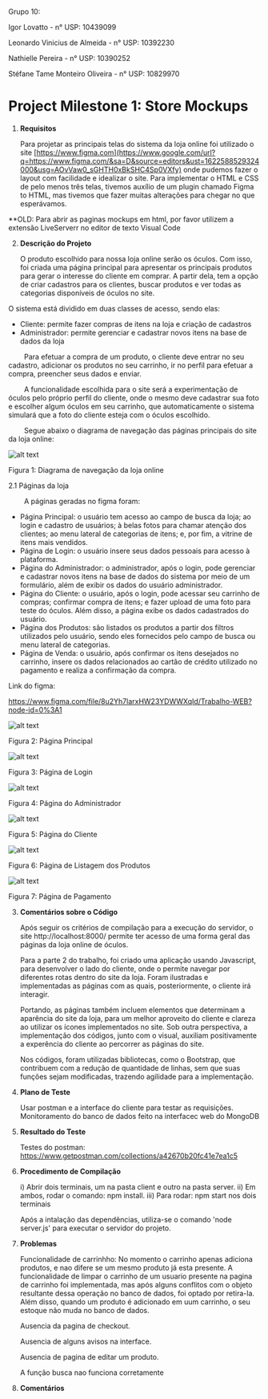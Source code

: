 ﻿
Grupo 10:

Igor Lovatto - n° USP: 10439099

Leonardo Vinicius de Almeida - n° USP: 10392230

Nathielle Pereira - n° USP: 10390252

Stéfane Tame Monteiro Oliveira - n° USP: 10829970


Project Milestone 1: Store Mockups 
==================================

1.  **Requisitos**

    Para projetar as principais telas do sistema da loja online foi
utilizado o site [https://www.figma.com](https://www.google.com/url?q=https://www.figma.com/&sa=D&source=editors&ust=1622588529324000&usg=AOvVaw0_sGHTH0xBkSHC4Sp0VXfy)
onde pudemos fazer o layout com facilidade e idealizar o
site. Para implementar o HTML e CSS de pelo menos três telas, tivemos auxílio
de um plugin chamado Figma to HTML, mas tivemos que fazer muitas
alterações para chegar no que esperávamos.

**OLD:  Para abrir as paginas mockups em html, por favor utilizem a extensão LiveServerr no editor de texto Visual Code

2.  **Descrição do Projeto**

    O produto escolhido para nossa loja online serão os óculos. Com isso,
foi criada uma página principal para apresentar os principais produtos
para gerar o interesse do cliente em comprar. A partir dela, tem a opção
de criar cadastros para os clientes, buscar produtos e ver todas as
categorias disponíveis de óculos no site.

O sistema está dividido em duas classes de acesso, sendo elas:

-   Cliente: permite fazer compras de itens na loja e criação de
    cadastros
-   Administrador: permite gerenciar e cadastrar novos itens na base de
    dados da loja

        Para efetuar a compra de um produto, o cliente deve entrar no
seu cadastro, adicionar os produtos no seu carrinho, ir no perfil para
efetuar a compra, preencher seus dados e enviar.

        A funcionalidade escolhida para o site será a experimentação de
óculos pelo próprio perfil do cliente, onde o mesmo deve cadastrar sua
foto e escolher algum óculos em seu carrinho, que automaticamente o
sistema simulará que a foto do cliente esteja com o óculos escolhido.

        Segue abaixo o diagrama de navegação das páginas principais do
site da loja online:

![alt text](group-10-online-store-main/images/diagrama_navegacao.jpg)

Figura 1: Diagrama de navegação da loja online

2.1 Páginas da loja

        A páginas geradas no figma foram:

-   Página Principal: o usuário tem acesso ao campo de busca da loja; ao
    login e cadastro de usuários; à belas fotos para chamar atenção dos
    clientes; ao menu lateral de categorias de itens; e, por fim, a
    vitrine de itens mais vendidos.
-   Página de Login: o usuário insere seus dados pessoais para acesso à
    plataforma.
-   Página do Administrador: o administrador, após o login, pode
    gerenciar e cadastrar novos itens na base de dados do sistema por
    meio de um formulário, além de exibir os dados do usuário
    administrador.
-   Página do Cliente: o usuário, após o login, pode acessar seu
    carrinho de compras; confirmar compra de itens; e fazer upload de
    uma foto para teste do óculos. Além disso, a página exibe os dados
    cadastrados do usuário.
-   Página dos Produtos: são listados os produtos a partir dos filtros
    utilizados pelo usuário, sendo eles fornecidos pelo campo de busca
    ou menu lateral de categorias.
-   Página de Venda: o usuário, após confirmar os itens desejados no
    carrinho, insere os dados relacionados ao cartão de crédito
    utilizado no pagamento e realiza a confirmação da compra.

Link do figma:

https://www.figma.com/file/8u2Yh7larxHW23YDWWXqId/Trabalho-WEB?node-id=0%3A1

![alt text](group-10-online-store-main/images/pagina_principal.png)

Figura 2: Página Principal

![alt text](group-10-online-store-main/images/pagina_login.png)

Figura 3: Página de Login

![alt text](group-10-online-store-main/images/pagina_perfil_admin.png)

Figura 4: Página do Administrador

![alt text](group-10-online-store-main/images/pagina_perfil_cliente.png)

Figura 5: Página do Cliente

![alt text](group-10-online-store-main/images/pagina_produtos.png)

Figura 6: Página de Listagem dos Produtos

![alt text](group-10-online-store-main/images/pagina_vendas.png)

Figura 7: Página de Pagamento

3.  **Comentários sobre o Código**

    Após seguir os critérios de compilação para a execução do servidor, o site http://localhost:8000/ permite ter acesso de uma forma geral das páginas da loja online de óculos.  
    
    Para a parte 2 do trabalho, foi criado uma aplicação usando Javascript, para desenvolver o lado do cliente, onde o permite navegar por diferentes rotas dentro do site da loja. Foram ilustradas e implementadas as páginas com as quais, posteriormente, o cliente irá interagir. 
    
    Portando, as páginas também incluem elementos que determinam a aparência do site da loja, para um melhor aproveito do cliente e clareza ao utilizar os ícones implementados no site. Sob outra perspectiva, a implementação dos códigos, junto com o visual, auxiliam positivamente a experência do cliente ao percorrer as páginas do site.
    
    Nos códigos, foram utilizadas bibliotecas, como o Bootstrap, que contribuem com a redução de quantidade de linhas, sem que suas funções sejam modificadas, trazendo agilidade para a implementação.  

4.  **Plano de Teste**

    Usar postman e a interface do cliente para testar as requisições. Monitoramento do banco de dados feito na interfacec web do MongoDB

5.  **Resultado do Teste**

    Testes do postman: https://www.getpostman.com/collections/a42670b20fc41e7ea1c5

6.  **Procedimento de Compilação**

    i) Abrir dois terminais, um na pasta client e outro na pasta server.
    ii) Em ambos, rodar o comando: npm install.
    iii) Para rodar: npm start nos dois terminais

    Após a intalação das dependências, utiliza-se o comando 'node server.js' para executar o servidor do projeto.

7.  **Problemas**

    Funcionalidade de carrinhho: No momento o carrinho apenas adiciona produtos, e nao difere se um mesmo produto já esta presente. A funcionalidade de limpar o carrinho de um usuario presente na pagina de carrinho foi implementada, mas após alguns conflitos com o objeto resultante dessa operação no banco de dados, foi optado por retira-la. Além disso, quando um produto é adicionado em uum carrinho, o seu estoque não muda no banco de dados.

    Ausencia da pagina de checkout.

    Ausencia de alguns avisos na interface.

    Ausencia de pagina de editar um produto.
    
    A função busca nao funciona corretamente

8.  **Comentários**

